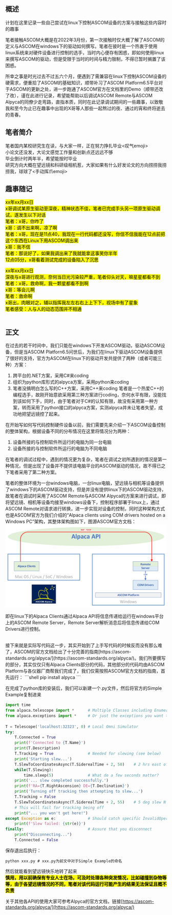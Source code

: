 ## 概述

计划在这里记录一些自己尝试在linux下控制ASCOM设备的方案与接触这些内容时的趣事

笔者接触ASCOM大概是在2022年3月份，第一次接触时仅大概了解了ASCOM的定义与ASCOM在windows下的驱动如何撰写。笔者在彼时是一个热衷于使用linux系统来对硬件设备进行控制的选手，当时内心便存有困惑，即如何使用linux来撰写ASCOM的驱动，但是受限于当时的时间与精力限制，不得已暂时搁置了该困惑。

所幸之事是时光过去不过五六个月，便遇到了需兼容在linux下控制ASCOM设备的硬需求，便重拾了ASCOM的基础知识，顺带补习了ASCOM Platform6.5平台对于ASCOM的更新之处，进一步跑通了ASCOM官方在文档里的Demo（顺带还改了改），谨在此进行记录，希望能帮助以后调试ASCOM Remote与ASCOM Alpyca的同僚少走弯路，直指本质，同时在此记录调试期间的一些趣事，以致敬我和至今为止已在趣事中出现的X哥等人那些一起熬过的夜、通过的宵和终将逝去的青春。

## 笔者简介

笔者国内某校研究生在读，与大家一样，正在努力挣扎毕业<叹气emoji>  
小论文还没发，大论文感觉工作量和创新点还远远不够  
毕业倒计时两年半，希望能按时毕业  
研究方向大概在望远镜和科研级相机惹，大家如果有什么好发论文的方向捞捞我捞捞我，球球了<手动挥爪emoji>  

## 趣事随记

<mark>xx年xx月xx日</mark>  
<mark>x哥调试某原生驱动至深夜，精神状态不佳，笔者已完成手头另一项原生驱动调试，遂发生以下对话</mark>  
<mark>笔者：x哥，你咋了</mark>  
<mark>x哥：调不出来啊，凉了啊</mark>  
<mark>笔者：x哥，现在是11点40，我现在一行代码都还没写，你信不信我能在12点前把这个东西在Linux下用ASCOM调出来</mark>  
<mark>x哥：我不信</mark>  
<mark>笔者：那说好了，如果我调出来了我就能拿这事笑你半年</mark>  
<mark>12点05分，x哥看着测试完成的设备陷入了沉思</mark>


<mark>xx年xx月xx日</mark>  
<mark>深夜与x哥进行观测，奈何当日光污染较严重，笔者仰头对天，嘛星星都看不到</mark>  
<mark>笔者：x哥，救命啊，我一颗星都看不到啊</mark>  
<mark>x哥：等会儿啊</mark>  
<mark>笔者：救命啊</mark>  
<mark>x哥出，肉眼对之，辅以指挥我左左右右上上下下，视场中有了星象</mark>  
<mark>笔者感受：人与人的动态范围并不相通</mark>  
<br>

## 正文

在过去的若干时间中，我们只能在windows下开发ASCOM驱动，驱动ASCOM设备，但是当ASCOM Platforn6.5问世后，为我们在linux下驱动ASCOM设备提供了很好的支持，官方为ASCOM在linux下的驱动开发共提供了两种（或者可能三种）方案：
1. 跨平台的.NET方案，采用C#来coding
2. 组织为python库形式的alpyca方案，采用python来coding
3. 笔者没搞明白怎么写的C++方案，采用C++来coding
笔者是一个热爱C++的编程选手，故刚开始意欲采用第三种方案进行coding，奈何水平有限，没能找到该如何下手，同时，由于笔者对于C#的认知有限，故没有采用第一种方案，转而采用了python接口的alpyca方案，实测alpyca并未让笔者失望，成功地把望远镜控了起来。

在开始写如何写代码控制硬件设备以前，我们需要先来介绍一下ASCOM设备控制的整体架构，根据设备不同的分布情况在这里将情况分为两种：
1. 设备所接的与控制软件所运行的电脑为同一台电脑
2. 设备所接的与控制软件所运行的电脑为不同电脑

在笔者的调试过程中，遇到的情况更为复杂，笔者在调试之初所遇到的情况是第一种情况，但是出现了设备并不提供该电脑平台的ASCOM驱动的情况，故不得已之下笔者采用了第二种方案。

笔者的整体环境为一台windows电脑，一台linux电脑，望远镜与相机等设备提供了windows下的ASCOM驱动支持，但是并没有提供linux下的ASCOM驱动支持，故笔者在调试时采用了ASCOM Remote与ASCOM Alpyca的方案来进行调试，即将望远镜、相机等设备均接至windows设备下，控制程序部署于linux上，通过ASCOM Remote对请求进行转换，进一步实现对设备的控制，同时这种架构方式也是ASCOM官方为我们介绍的“Alpaca clients using COM drivers hosted on a Windows PC”架构，其整体架构图如下，图源ASCOM官方文档：
![](./img/arch.jpg)

即在linux下的Alpaca Clients通过Alpaca API将信息传递给运行在windows平台上的ASCOM Remote Server，Remote Server解析消息后将信息传递给COM Drivers进行控制。

<br>
接下来就是实际写代码这一步，其实开始到了上手写代码的时候反而没有那么难了，ASCOM的官方文档给出了十分完善的指南[https://ascom-standards.org/alpyca/](https://ascom-standards.org/alpyca/)。我们所要撰写的部分，其实仅仅只有Alpaca Clients部分的代码，其他部分的代码均由ASCOM Platform与各仪器厂商帮我们完成了，我们仅需按照ASCOM官方文档的指南，首先运行：
```shell
pip install alpyca
```

在完成了python库的安装后，我们可以新建一个.py文件，然后将官方的Simple Example复制进来
```python
import time
from alpaca.telescope import *      # Multiple Classes including Enumerations
from alpaca.exceptions import *     # Or just the exceptions you want to catch

T = Telescope('localhost:32323', 0) # Local Omni Simulator
try:
    T.Connected = True
    print(f'Connected to {T.Name}')
    print(T.Description)
    T.Tracking = True               # Needed for slewing (see below)
    print('Starting slew...')
    T.SlewToCoordinatesAsync(T.SiderealTime + 2, 50)    # 2 hrs east of meridian
    while(T.Slewing):
        time.sleep(5)               # What do a few seconds matter?
    print('... slew completed successfully.')
    print(f'RA={T.RightAscension} DE={T.Declination}')
    print('Turning off tracking then attempting to slew...')
    T.Tracking = False
    T.SlewToCoordinatesAsync(T.SiderealTime + 2, 55)    # 5 deg slew N
    # This will fail for tracking being off
    print("... you won't get here!")
except Exception as e:              # Should catch specific InvalidOperationException
    print(f'Slew failed: {str(e)}')
finally:                            # Assure that you disconnect
    print("Disconnecting...")
    T.Connected = False
```

保存退出后执行：
```shell
python xxx.py # xxx.py为前文中对于Simple Example的命名
```

然后就能看到望远镜快乐地转了起来  
<mark><b>慎用，用以前确保有专业人士在场，可及时处理各种突发情况，比如碰撞到杂物等等，由于各望远镜情况的不同，笔者对该代码运行可能产生的结果无法保证且概不负责</b></mark>

关于其他各API的使用大家可参考Alpyca的官方文档，链接[https://ascom-standards.org/alpyca/](https://ascom-standards.org/alpyca/)
